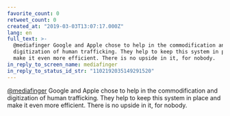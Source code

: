 ```yaml
---
favorite_count: 0
retweet_count: 0
created_at: "2019-03-03T13:07:17.000Z"
lang: en
full_text: >-
  @mediafinger Google and Apple chose to help in the commodification and
  digitization of human trafficking. They help to keep this system in place and
  make it even more efficient. There is no upside in it, for nobody.
in_reply_to_screen_name: mediafinger
in_reply_to_status_id_str: "1102192035149291520"
---
```


[@mediafinger](https://twitter.com/mediafinger) Google and Apple chose to help
in the commodification and digitization of human trafficking. They help to keep
this system in place and make it even more efficient. There is no upside in it,
for nobody.
